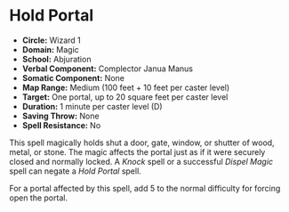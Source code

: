 # Hold Portal

- **Circle:** Wizard 1
- **Domain:** Magic
- **School:** Abjuration
- **Verbal Component:** Complector Janua Manus
- **Somatic Component:** None
- **Map Range:** Medium (100 feet + 10 feet per caster level)
- **Target:** One portal, up to 20 square feet per caster level
- **Duration:** 1 minute per caster level (D)
- **Saving Throw:** None
- **Spell Resistance:** No

This spell magically holds shut a door, gate, window, or shutter of wood, metal, or stone. The magic affects the portal just as if it were securely closed and normally locked. A *Knock* spell or a successful *Dispel Magic* spell can negate a *Hold Portal* spell.

For a portal affected by this spell, add 5 to the normal difficulty for forcing open the portal.
